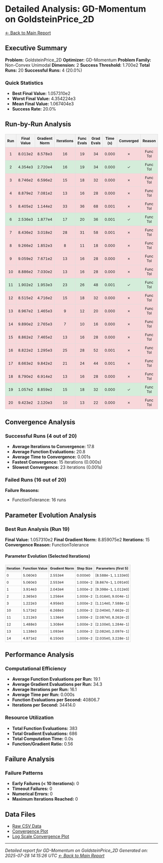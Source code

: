 # Detailed Analysis: GD-Momentum on GoldsteinPrice_2D
[← Back to Main Report](benchmark_report.md)
## Executive Summary
**Problem:** GoldsteinPrice_2D
**Optimizer:** GD-Momentum
**Problem Family:** Non-Convex Unimodal
**Dimension:** 2
**Success Threshold:** 1.700e2
**Total Runs:** 20
**Successful Runs:** 4 (20.0%)

### Quick Statistics
* **Best Final Value:** 1.057310e2
* **Worst Final Value:** 4.354224e3
* **Mean Final Value:** 1.067404e3
* **Success Rate:** 20.0%


## Run-by-Run Analysis
<table style="border-collapse: collapse; width: 100%; margin: 20px 0; font-size: 12px;">
<tr style="background-color: #f2f2f2;">
<th style="border: 1px solid #ddd; padding: 6px; text-align: center;">Run</th>
<th style="border: 1px solid #ddd; padding: 6px; text-align: center;">Final Value</th>
<th style="border: 1px solid #ddd; padding: 6px; text-align: center;">Gradient Norm</th>
<th style="border: 1px solid #ddd; padding: 6px; text-align: center;">Iterations</th>
<th style="border: 1px solid #ddd; padding: 6px; text-align: center;">Func Evals</th>
<th style="border: 1px solid #ddd; padding: 6px; text-align: center;">Grad Evals</th>
<th style="border: 1px solid #ddd; padding: 6px; text-align: center;">Time (s)</th>
<th style="border: 1px solid #ddd; padding: 6px; text-align: center;">Converged</th>
<th style="border: 1px solid #ddd; padding: 6px; text-align: center;">Reason</th>
</tr>
<tr style="background-color: #f8d7da;">
<td style="border: 1px solid #ddd; padding: 6px; text-align: center;">1</td>
<td style="border: 1px solid #ddd; padding: 6px; text-align: center;">8.013e2</td>
<td style="border: 1px solid #ddd; padding: 6px; text-align: center;">8.578e3</td>
<td style="border: 1px solid #ddd; padding: 6px; text-align: center;">16</td>
<td style="border: 1px solid #ddd; padding: 6px; text-align: center;">19</td>
<td style="border: 1px solid #ddd; padding: 6px; text-align: center;">34</td>
<td style="border: 1px solid #ddd; padding: 6px; text-align: center;">0.000</td>
<td style="border: 1px solid #ddd; padding: 6px; text-align: center;">✗</td>
<td style="border: 1px solid #ddd; padding: 6px; text-align: center;">Func Tol</td>
</tr>
<tr style="background-color: #d4edda;">
<td style="border: 1px solid #ddd; padding: 6px; text-align: center;">2</td>
<td style="border: 1px solid #ddd; padding: 6px; text-align: center;">4.354e3</td>
<td style="border: 1px solid #ddd; padding: 6px; text-align: center;">2.720e4</td>
<td style="border: 1px solid #ddd; padding: 6px; text-align: center;">16</td>
<td style="border: 1px solid #ddd; padding: 6px; text-align: center;">19</td>
<td style="border: 1px solid #ddd; padding: 6px; text-align: center;">34</td>
<td style="border: 1px solid #ddd; padding: 6px; text-align: center;">0.000</td>
<td style="border: 1px solid #ddd; padding: 6px; text-align: center;">✓</td>
<td style="border: 1px solid #ddd; padding: 6px; text-align: center;">Func Tol</td>
</tr>
<tr style="background-color: #f8d7da;">
<td style="border: 1px solid #ddd; padding: 6px; text-align: center;">3</td>
<td style="border: 1px solid #ddd; padding: 6px; text-align: center;">8.746e2</td>
<td style="border: 1px solid #ddd; padding: 6px; text-align: center;">6.596e2</td>
<td style="border: 1px solid #ddd; padding: 6px; text-align: center;">15</td>
<td style="border: 1px solid #ddd; padding: 6px; text-align: center;">18</td>
<td style="border: 1px solid #ddd; padding: 6px; text-align: center;">32</td>
<td style="border: 1px solid #ddd; padding: 6px; text-align: center;">0.000</td>
<td style="border: 1px solid #ddd; padding: 6px; text-align: center;">✗</td>
<td style="border: 1px solid #ddd; padding: 6px; text-align: center;">Func Tol</td>
</tr>
<tr style="background-color: #f8d7da;">
<td style="border: 1px solid #ddd; padding: 6px; text-align: center;">4</td>
<td style="border: 1px solid #ddd; padding: 6px; text-align: center;">8.879e2</td>
<td style="border: 1px solid #ddd; padding: 6px; text-align: center;">7.081e2</td>
<td style="border: 1px solid #ddd; padding: 6px; text-align: center;">13</td>
<td style="border: 1px solid #ddd; padding: 6px; text-align: center;">16</td>
<td style="border: 1px solid #ddd; padding: 6px; text-align: center;">28</td>
<td style="border: 1px solid #ddd; padding: 6px; text-align: center;">0.000</td>
<td style="border: 1px solid #ddd; padding: 6px; text-align: center;">✗</td>
<td style="border: 1px solid #ddd; padding: 6px; text-align: center;">Func Tol</td>
</tr>
<tr style="background-color: #f8d7da;">
<td style="border: 1px solid #ddd; padding: 6px; text-align: center;">5</td>
<td style="border: 1px solid #ddd; padding: 6px; text-align: center;">8.405e2</td>
<td style="border: 1px solid #ddd; padding: 6px; text-align: center;">1.144e2</td>
<td style="border: 1px solid #ddd; padding: 6px; text-align: center;">33</td>
<td style="border: 1px solid #ddd; padding: 6px; text-align: center;">36</td>
<td style="border: 1px solid #ddd; padding: 6px; text-align: center;">68</td>
<td style="border: 1px solid #ddd; padding: 6px; text-align: center;">0.001</td>
<td style="border: 1px solid #ddd; padding: 6px; text-align: center;">✗</td>
<td style="border: 1px solid #ddd; padding: 6px; text-align: center;">Func Tol</td>
</tr>
<tr style="background-color: #d4edda;">
<td style="border: 1px solid #ddd; padding: 6px; text-align: center;">6</td>
<td style="border: 1px solid #ddd; padding: 6px; text-align: center;">2.536e3</td>
<td style="border: 1px solid #ddd; padding: 6px; text-align: center;">1.877e4</td>
<td style="border: 1px solid #ddd; padding: 6px; text-align: center;">17</td>
<td style="border: 1px solid #ddd; padding: 6px; text-align: center;">20</td>
<td style="border: 1px solid #ddd; padding: 6px; text-align: center;">36</td>
<td style="border: 1px solid #ddd; padding: 6px; text-align: center;">0.001</td>
<td style="border: 1px solid #ddd; padding: 6px; text-align: center;">✓</td>
<td style="border: 1px solid #ddd; padding: 6px; text-align: center;">Func Tol</td>
</tr>
<tr style="background-color: #f8d7da;">
<td style="border: 1px solid #ddd; padding: 6px; text-align: center;">7</td>
<td style="border: 1px solid #ddd; padding: 6px; text-align: center;">8.436e2</td>
<td style="border: 1px solid #ddd; padding: 6px; text-align: center;">3.018e2</td>
<td style="border: 1px solid #ddd; padding: 6px; text-align: center;">28</td>
<td style="border: 1px solid #ddd; padding: 6px; text-align: center;">31</td>
<td style="border: 1px solid #ddd; padding: 6px; text-align: center;">58</td>
<td style="border: 1px solid #ddd; padding: 6px; text-align: center;">0.001</td>
<td style="border: 1px solid #ddd; padding: 6px; text-align: center;">✗</td>
<td style="border: 1px solid #ddd; padding: 6px; text-align: center;">Func Tol</td>
</tr>
<tr style="background-color: #f8d7da;">
<td style="border: 1px solid #ddd; padding: 6px; text-align: center;">8</td>
<td style="border: 1px solid #ddd; padding: 6px; text-align: center;">9.266e2</td>
<td style="border: 1px solid #ddd; padding: 6px; text-align: center;">1.852e3</td>
<td style="border: 1px solid #ddd; padding: 6px; text-align: center;">8</td>
<td style="border: 1px solid #ddd; padding: 6px; text-align: center;">11</td>
<td style="border: 1px solid #ddd; padding: 6px; text-align: center;">18</td>
<td style="border: 1px solid #ddd; padding: 6px; text-align: center;">0.000</td>
<td style="border: 1px solid #ddd; padding: 6px; text-align: center;">✗</td>
<td style="border: 1px solid #ddd; padding: 6px; text-align: center;">Func Tol</td>
</tr>
<tr style="background-color: #f8d7da;">
<td style="border: 1px solid #ddd; padding: 6px; text-align: center;">9</td>
<td style="border: 1px solid #ddd; padding: 6px; text-align: center;">9.059e2</td>
<td style="border: 1px solid #ddd; padding: 6px; text-align: center;">7.671e2</td>
<td style="border: 1px solid #ddd; padding: 6px; text-align: center;">13</td>
<td style="border: 1px solid #ddd; padding: 6px; text-align: center;">16</td>
<td style="border: 1px solid #ddd; padding: 6px; text-align: center;">28</td>
<td style="border: 1px solid #ddd; padding: 6px; text-align: center;">0.000</td>
<td style="border: 1px solid #ddd; padding: 6px; text-align: center;">✗</td>
<td style="border: 1px solid #ddd; padding: 6px; text-align: center;">Func Tol</td>
</tr>
<tr style="background-color: #f8d7da;">
<td style="border: 1px solid #ddd; padding: 6px; text-align: center;">10</td>
<td style="border: 1px solid #ddd; padding: 6px; text-align: center;">8.886e2</td>
<td style="border: 1px solid #ddd; padding: 6px; text-align: center;">7.030e2</td>
<td style="border: 1px solid #ddd; padding: 6px; text-align: center;">13</td>
<td style="border: 1px solid #ddd; padding: 6px; text-align: center;">16</td>
<td style="border: 1px solid #ddd; padding: 6px; text-align: center;">28</td>
<td style="border: 1px solid #ddd; padding: 6px; text-align: center;">0.000</td>
<td style="border: 1px solid #ddd; padding: 6px; text-align: center;">✗</td>
<td style="border: 1px solid #ddd; padding: 6px; text-align: center;">Func Tol</td>
</tr>
<tr style="background-color: #d4edda;">
<td style="border: 1px solid #ddd; padding: 6px; text-align: center;">11</td>
<td style="border: 1px solid #ddd; padding: 6px; text-align: center;">1.902e2</td>
<td style="border: 1px solid #ddd; padding: 6px; text-align: center;">1.953e3</td>
<td style="border: 1px solid #ddd; padding: 6px; text-align: center;">23</td>
<td style="border: 1px solid #ddd; padding: 6px; text-align: center;">26</td>
<td style="border: 1px solid #ddd; padding: 6px; text-align: center;">48</td>
<td style="border: 1px solid #ddd; padding: 6px; text-align: center;">0.001</td>
<td style="border: 1px solid #ddd; padding: 6px; text-align: center;">✓</td>
<td style="border: 1px solid #ddd; padding: 6px; text-align: center;">Func Tol</td>
</tr>
<tr style="background-color: #f8d7da;">
<td style="border: 1px solid #ddd; padding: 6px; text-align: center;">12</td>
<td style="border: 1px solid #ddd; padding: 6px; text-align: center;">8.515e2</td>
<td style="border: 1px solid #ddd; padding: 6px; text-align: center;">4.716e2</td>
<td style="border: 1px solid #ddd; padding: 6px; text-align: center;">15</td>
<td style="border: 1px solid #ddd; padding: 6px; text-align: center;">18</td>
<td style="border: 1px solid #ddd; padding: 6px; text-align: center;">32</td>
<td style="border: 1px solid #ddd; padding: 6px; text-align: center;">0.000</td>
<td style="border: 1px solid #ddd; padding: 6px; text-align: center;">✗</td>
<td style="border: 1px solid #ddd; padding: 6px; text-align: center;">Func Tol</td>
</tr>
<tr style="background-color: #f8d7da;">
<td style="border: 1px solid #ddd; padding: 6px; text-align: center;">13</td>
<td style="border: 1px solid #ddd; padding: 6px; text-align: center;">8.967e2</td>
<td style="border: 1px solid #ddd; padding: 6px; text-align: center;">1.465e3</td>
<td style="border: 1px solid #ddd; padding: 6px; text-align: center;">9</td>
<td style="border: 1px solid #ddd; padding: 6px; text-align: center;">12</td>
<td style="border: 1px solid #ddd; padding: 6px; text-align: center;">20</td>
<td style="border: 1px solid #ddd; padding: 6px; text-align: center;">0.000</td>
<td style="border: 1px solid #ddd; padding: 6px; text-align: center;">✗</td>
<td style="border: 1px solid #ddd; padding: 6px; text-align: center;">Func Tol</td>
</tr>
<tr style="background-color: #f8d7da;">
<td style="border: 1px solid #ddd; padding: 6px; text-align: center;">14</td>
<td style="border: 1px solid #ddd; padding: 6px; text-align: center;">9.890e2</td>
<td style="border: 1px solid #ddd; padding: 6px; text-align: center;">2.765e3</td>
<td style="border: 1px solid #ddd; padding: 6px; text-align: center;">7</td>
<td style="border: 1px solid #ddd; padding: 6px; text-align: center;">10</td>
<td style="border: 1px solid #ddd; padding: 6px; text-align: center;">16</td>
<td style="border: 1px solid #ddd; padding: 6px; text-align: center;">0.000</td>
<td style="border: 1px solid #ddd; padding: 6px; text-align: center;">✗</td>
<td style="border: 1px solid #ddd; padding: 6px; text-align: center;">Func Tol</td>
</tr>
<tr style="background-color: #f8d7da;">
<td style="border: 1px solid #ddd; padding: 6px; text-align: center;">15</td>
<td style="border: 1px solid #ddd; padding: 6px; text-align: center;">8.862e2</td>
<td style="border: 1px solid #ddd; padding: 6px; text-align: center;">7.465e2</td>
<td style="border: 1px solid #ddd; padding: 6px; text-align: center;">13</td>
<td style="border: 1px solid #ddd; padding: 6px; text-align: center;">16</td>
<td style="border: 1px solid #ddd; padding: 6px; text-align: center;">28</td>
<td style="border: 1px solid #ddd; padding: 6px; text-align: center;">0.000</td>
<td style="border: 1px solid #ddd; padding: 6px; text-align: center;">✗</td>
<td style="border: 1px solid #ddd; padding: 6px; text-align: center;">Func Tol</td>
</tr>
<tr style="background-color: #f8d7da;">
<td style="border: 1px solid #ddd; padding: 6px; text-align: center;">16</td>
<td style="border: 1px solid #ddd; padding: 6px; text-align: center;">8.822e2</td>
<td style="border: 1px solid #ddd; padding: 6px; text-align: center;">1.295e3</td>
<td style="border: 1px solid #ddd; padding: 6px; text-align: center;">25</td>
<td style="border: 1px solid #ddd; padding: 6px; text-align: center;">28</td>
<td style="border: 1px solid #ddd; padding: 6px; text-align: center;">52</td>
<td style="border: 1px solid #ddd; padding: 6px; text-align: center;">0.001</td>
<td style="border: 1px solid #ddd; padding: 6px; text-align: center;">✗</td>
<td style="border: 1px solid #ddd; padding: 6px; text-align: center;">Func Tol</td>
</tr>
<tr style="background-color: #f8d7da;">
<td style="border: 1px solid #ddd; padding: 6px; text-align: center;">17</td>
<td style="border: 1px solid #ddd; padding: 6px; text-align: center;">8.663e2</td>
<td style="border: 1px solid #ddd; padding: 6px; text-align: center;">9.842e2</td>
<td style="border: 1px solid #ddd; padding: 6px; text-align: center;">21</td>
<td style="border: 1px solid #ddd; padding: 6px; text-align: center;">24</td>
<td style="border: 1px solid #ddd; padding: 6px; text-align: center;">44</td>
<td style="border: 1px solid #ddd; padding: 6px; text-align: center;">0.001</td>
<td style="border: 1px solid #ddd; padding: 6px; text-align: center;">✗</td>
<td style="border: 1px solid #ddd; padding: 6px; text-align: center;">Func Tol</td>
</tr>
<tr style="background-color: #f8d7da;">
<td style="border: 1px solid #ddd; padding: 6px; text-align: center;">18</td>
<td style="border: 1px solid #ddd; padding: 6px; text-align: center;">8.790e2</td>
<td style="border: 1px solid #ddd; padding: 6px; text-align: center;">6.914e2</td>
<td style="border: 1px solid #ddd; padding: 6px; text-align: center;">13</td>
<td style="border: 1px solid #ddd; padding: 6px; text-align: center;">16</td>
<td style="border: 1px solid #ddd; padding: 6px; text-align: center;">28</td>
<td style="border: 1px solid #ddd; padding: 6px; text-align: center;">0.000</td>
<td style="border: 1px solid #ddd; padding: 6px; text-align: center;">✗</td>
<td style="border: 1px solid #ddd; padding: 6px; text-align: center;">Func Tol</td>
</tr>
<tr style="background-color: #d4edda;">
<td style="border: 1px solid #ddd; padding: 6px; text-align: center;">19</td>
<td style="border: 1px solid #ddd; padding: 6px; text-align: center;">1.057e2</td>
<td style="border: 1px solid #ddd; padding: 6px; text-align: center;">8.859e2</td>
<td style="border: 1px solid #ddd; padding: 6px; text-align: center;">15</td>
<td style="border: 1px solid #ddd; padding: 6px; text-align: center;">18</td>
<td style="border: 1px solid #ddd; padding: 6px; text-align: center;">32</td>
<td style="border: 1px solid #ddd; padding: 6px; text-align: center;">0.000</td>
<td style="border: 1px solid #ddd; padding: 6px; text-align: center;">✓</td>
<td style="border: 1px solid #ddd; padding: 6px; text-align: center;">Func Tol</td>
</tr>
<tr style="background-color: #f8d7da;">
<td style="border: 1px solid #ddd; padding: 6px; text-align: center;">20</td>
<td style="border: 1px solid #ddd; padding: 6px; text-align: center;">9.423e2</td>
<td style="border: 1px solid #ddd; padding: 6px; text-align: center;">2.120e3</td>
<td style="border: 1px solid #ddd; padding: 6px; text-align: center;">10</td>
<td style="border: 1px solid #ddd; padding: 6px; text-align: center;">13</td>
<td style="border: 1px solid #ddd; padding: 6px; text-align: center;">22</td>
<td style="border: 1px solid #ddd; padding: 6px; text-align: center;">0.000</td>
<td style="border: 1px solid #ddd; padding: 6px; text-align: center;">✗</td>
<td style="border: 1px solid #ddd; padding: 6px; text-align: center;">Func Tol</td>
</tr>
</table>

## Convergence Analysis

### Successful Runs (4 out of 20)
- **Average Iterations to Convergence:** 17.8
- **Average Function Evaluations:** 20.8
- **Average Time to Convergence:** 0.001s
- **Fastest Convergence:** 15 iterations (0.000s)
- **Slowest Convergence:** 23 iterations (0.001s)
### Failed Runs (16 out of 20)

**Failure Reasons:**
- FunctionTolerance: 16 runs

## Parameter Evolution Analysis

### Best Run Analysis (Run 19)
**Final Value:** 1.057310e2
**Final Gradient Norm:** 8.859075e2
**Iterations:** 15
**Convergence Reason:** FunctionTolerance

#### Parameter Evolution (Selected Iterations)

<table style="border-collapse: collapse; width: 100%; margin: 20px 0; font-size: 11px;">
<tr style="background-color: #f2f2f2;">
<th style="border: 1px solid #ddd; padding: 4px;">Iteration</th>
<th style="border: 1px solid #ddd; padding: 4px;">Function Value</th>
<th style="border: 1px solid #ddd; padding: 4px;">Gradient Norm</th>
<th style="border: 1px solid #ddd; padding: 4px;">Step Size</th>
<th style="border: 1px solid #ddd; padding: 4px;">Parameters (first 5)</th>
</tr>
<tr><td style="border: 1px solid #ddd; padding: 4px;">0</td><td style="border: 1px solid #ddd; padding: 4px;">5.060e3</td><td style="border: 1px solid #ddd; padding: 4px;">2.553e4</td><td style="border: 1px solid #ddd; padding: 4px;">0.000e0</td><td style="border: 1px solid #ddd; padding: 4px;">[8.588e-1, 1.133e0]</td></tr>
<tr><td style="border: 1px solid #ddd; padding: 4px;">0</td><td style="border: 1px solid #ddd; padding: 4px;">5.060e3</td><td style="border: 1px solid #ddd; padding: 4px;">2.553e4</td><td style="border: 1px solid #ddd; padding: 4px;">1.000e-2</td><td style="border: 1px solid #ddd; padding: 4px;">[8.867e-1, 1.091e0]</td></tr>
<tr><td style="border: 1px solid #ddd; padding: 4px;">1</td><td style="border: 1px solid #ddd; padding: 4px;">3.914e3</td><td style="border: 1px solid #ddd; padding: 4px;">2.043e4</td><td style="border: 1px solid #ddd; padding: 4px;">1.000e-2</td><td style="border: 1px solid #ddd; padding: 4px;">[9.398e-1, 1.012e0]</td></tr>
<tr><td style="border: 1px solid #ddd; padding: 4px;">2</td><td style="border: 1px solid #ddd; padding: 4px;">2.365e3</td><td style="border: 1px solid #ddd; padding: 4px;">1.256e4</td><td style="border: 1px solid #ddd; padding: 4px;">1.000e-2</td><td style="border: 1px solid #ddd; padding: 4px;">[1.016e0, 9.004e-1]</td></tr>
<tr><td style="border: 1px solid #ddd; padding: 4px;">3</td><td style="border: 1px solid #ddd; padding: 4px;">1.222e3</td><td style="border: 1px solid #ddd; padding: 4px;">4.956e3</td><td style="border: 1px solid #ddd; padding: 4px;">1.000e-2</td><td style="border: 1px solid #ddd; padding: 4px;">[1.114e0, 7.588e-1]</td></tr>
<tr><td style="border: 1px solid #ddd; padding: 4px;">10</td><td style="border: 1px solid #ddd; padding: 4px;">5.172e2</td><td style="border: 1px solid #ddd; padding: 4px;">6.268e3</td><td style="border: 1px solid #ddd; padding: 4px;">1.000e-2</td><td style="border: 1px solid #ddd; padding: 4px;">[2.040e0, 7.662e-2]</td></tr>
<tr><td style="border: 1px solid #ddd; padding: 4px;">11</td><td style="border: 1px solid #ddd; padding: 4px;">1.212e3</td><td style="border: 1px solid #ddd; padding: 4px;">1.136e4</td><td style="border: 1px solid #ddd; padding: 4px;">1.000e-2</td><td style="border: 1px solid #ddd; padding: 4px;">[2.087e0, 8.262e-2]</td></tr>
<tr><td style="border: 1px solid #ddd; padding: 4px;">12</td><td style="border: 1px solid #ddd; padding: 4px;">1.488e3</td><td style="border: 1px solid #ddd; padding: 4px;">1.308e4</td><td style="border: 1px solid #ddd; padding: 4px;">1.000e-2</td><td style="border: 1px solid #ddd; padding: 4px;">[2.100e0, 1.284e-1]</td></tr>
<tr><td style="border: 1px solid #ddd; padding: 4px;">13</td><td style="border: 1px solid #ddd; padding: 4px;">1.138e3</td><td style="border: 1px solid #ddd; padding: 4px;">1.093e4</td><td style="border: 1px solid #ddd; padding: 4px;">1.000e-2</td><td style="border: 1px solid #ddd; padding: 4px;">[2.082e0, 2.097e-1]</td></tr>
<tr><td style="border: 1px solid #ddd; padding: 4px;">14</td><td style="border: 1px solid #ddd; padding: 4px;">4.971e2</td><td style="border: 1px solid #ddd; padding: 4px;">6.150e3</td><td style="border: 1px solid #ddd; padding: 4px;">1.000e-2</td><td style="border: 1px solid #ddd; padding: 4px;">[2.035e0, 3.228e-1]</td></tr>
</table>

## Performance Analysis

### Computational Efficiency
- **Average Function Evaluations per Run:** 19.1
- **Average Gradient Evaluations per Run:** 34.3
- **Average Iterations per Run:** 16.1
- **Average Time per Run:** 0.000s
- **Function Evaluations per Second:** 40806.7
- **Iterations per Second:** 34414.0
### Resource Utilization
- **Total Function Evaluations:** 383
- **Total Gradient Evaluations:** 686
- **Total Computation Time:** 0.0s
- **Function/Gradient Ratio:** 0.56
## Failure Analysis

### Failure Patterns
- **Early Failures (< 10 iterations):** 0
- **Timeout Failures:** 0
- **Numerical Errors:** 0
- **Maximum Iterations Reached:** 0


## Data Files
* [Raw CSV Data](problems/GoldsteinPrice_2D_results.csv)
* [Convergence Plot](convergence_GoldsteinPrice_2D.png)
* [Log Scale Convergence Plot](convergence_GoldsteinPrice_2D_log.png)


---
*Detailed report for GD-Momentum on GoldsteinPrice_2D*
*Generated on: 2025-07-28 14:15:26 UTC*
*[← Back to Main Report](benchmark_report.md)*
